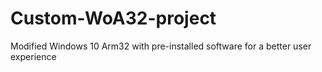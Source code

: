 # Custom-WoA32-project
Modified Windows 10 Arm32 with pre-installed software for a better user experience

